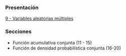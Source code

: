 ### Presentación

[9 - Variables aleatorias múltiples](https://www.overleaf.com/project/5c376b163d7cdc5c9060a1ca)

### Secciones

- Función acumulativa conjunta (11 - 15)
- Función de densidad probabilística conjunta (16-20)